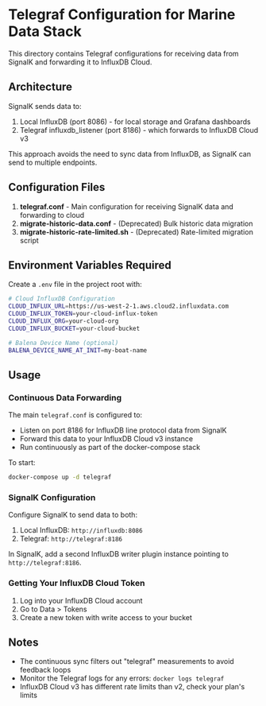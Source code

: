 # Telegraf Configuration for Marine Data Stack

This directory contains Telegraf configurations for receiving data from SignalK and forwarding it to InfluxDB Cloud.

## Architecture

SignalK sends data to:
1. Local InfluxDB (port 8086) - for local storage and Grafana dashboards
2. Telegraf influxdb_listener (port 8186) - which forwards to InfluxDB Cloud v3

This approach avoids the need to sync data from InfluxDB, as SignalK can send to multiple endpoints.

## Configuration Files

1. **telegraf.conf** - Main configuration for receiving SignalK data and forwarding to cloud
2. **migrate-historic-data.conf** - (Deprecated) Bulk historic data migration 
3. **migrate-historic-rate-limited.sh** - (Deprecated) Rate-limited migration script

## Environment Variables Required

Create a `.env` file in the project root with:

```bash
# Cloud InfluxDB Configuration
CLOUD_INFLUX_URL=https://us-west-2-1.aws.cloud2.influxdata.com
CLOUD_INFLUX_TOKEN=your-cloud-influx-token
CLOUD_INFLUX_ORG=your-cloud-org
CLOUD_INFLUX_BUCKET=your-cloud-bucket

# Balena Device Name (optional)
BALENA_DEVICE_NAME_AT_INIT=my-boat-name
```

## Usage

### Continuous Data Forwarding

The main `telegraf.conf` is configured to:
- Listen on port 8186 for InfluxDB line protocol data from SignalK
- Forward this data to your InfluxDB Cloud v3 instance
- Run continuously as part of the docker-compose stack

To start:
```bash
docker-compose up -d telegraf
```

### SignalK Configuration

Configure SignalK to send data to both:
1. Local InfluxDB: `http://influxdb:8086`
2. Telegraf: `http://telegraf:8186`

In SignalK, add a second InfluxDB writer plugin instance pointing to `http://telegraf:8186`.

### Getting Your InfluxDB Cloud Token

1. Log into your InfluxDB Cloud account
2. Go to Data > Tokens
3. Create a new token with write access to your bucket

## Notes

- The continuous sync filters out "telegraf" measurements to avoid feedback loops
- Monitor the Telegraf logs for any errors: `docker logs telegraf`
- InfluxDB Cloud v3 has different rate limits than v2, check your plan's limits